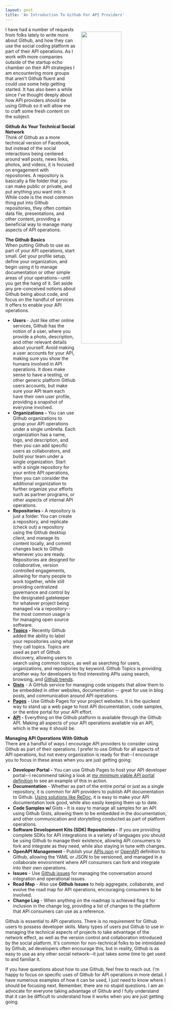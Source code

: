 ```yaml
---
layout: post
title: 'An Introduction To Github For API Providers'
---
```

<p><a href="https://guides.github.com/"><img style="padding: 15px;" src="http://kinlane-productions.s3.amazonaws.com/api_evangelist_site/blog/github_guides.png" alt="" width="50%" align="right" /></a></p>
<p>I have had a number of requests from folks lately to write more about Github, and how they can use the social coding platform as part of their API operations. As I work with more companies outside of the startup echo chamber on their API strategies I am encountering more groups that aren't Github fluent&nbsp;and could use some help getting started. It has also been a while since I've thought deeply about how API providers should be using Github&nbsp;so it will allow me to craft some fresh content on the subject.</p>
<p><strong>Github As Your Technical Social Network</strong><br />Think of Github as a more technical version of Facebook, but instead of the social interactions being centered around wall posts, news links, photos, and videos, it is focused on engagement with repositories. A repository is basically a file folder that you can make public or private, and put anything you want into it. While code is the most common thing put into Github repositories, they often contain data file, presentations, and other content, providing a beneficial way to manage many aspects of API operations.</p>
<p><strong>The Github Basics</strong><br />When putting Github to use as part of your API operations, start small. Get your profile setup, define your organization, and begin using it to manage documentation or other simple areas of your operations--until you get the hang of it. Set aside any pre-conceived notions about Github being about code, and focus on the handful of services it offers to enable your API operations.</p>
<ul>
<li><strong>Users </strong>- Just like other online services, Github has the notion of a user, where you provide a photo, description, and other relevant details about yourself. Avoid making a user accounts for your API, making sure you show the humans involved in API operations. It does make sense to have a testing, or other generic platform Github users accounts, but make sure your API team each have their own user profile, providing a snapshot of everyone involved. &nbsp;</li>
<li><strong>Organizations -</strong> You can use Github organizations to group your API operations under a single umbrella. Each organization has a name, logo, and description, and then you can add specific users as collaborators, and build your team under a single organization. Start with a single repository for your entire API operations, then you can consider the additional organization to further organize your efforts such as partner programs, or other aspects of internal API operations.</li>
<li><strong>Repositories -</strong> A repository is just a folder. You can create a repository, and replicate (check out) a repository using the Github desktop client, and manage its content locally, and commit changes back to Github whenever you are ready. Repositories are designed for collaborative, version controlled engagements, allowing for many people to work together, while still providing centralized governance and control by the designated gatekeeper for whatever project being managed via a repository--the most common usage is for managing open source software.</li>
<li><strong><a href="https://github.com/blog/2309-introducing-topics">Topics</a> -</strong> Recently Github added the ability to label your repositories using what they call topics. Topics are used as part of Github discovery, allowing users to search using common topics, as well as searching for users, organizations, and repositories by keyword. Github Topics is providing another way for developers to find interesting APIs using search, browsing, and <a href="https://github.com/trending">Github trends</a>.</li>
<li><strong><a href="https://gist.github.com/">Gists</a></strong> - A GitHub service for managing code snippets that allow them to be embedded in other websites, documentation -- great for use in blog posts, and communication around API operations.</li>
<li><strong><a href="https://pages.github.com/">Pages</a></strong> - Use Github Pages for your project websites. It is the quickest way to stand up a web page to host API documentation, code samples, or the entire portal for your API effort.</li>
<li><strong><a href="https://developer.github.com/v3/">API</a> - </strong>Everything on the Github platform is available through the Github API. Making all aspects of your API operations available via an API, which is the way it should be.</li>
</ul>
<p><strong>Managing API Operations With Github</strong><br />There are a handful of ways I encourage API providers to consider using Github as part of their operations. I prefer to use Github for all aspects of API operations, but not every organization is ready for that--I encourage you to focus in these areas when you are just getting going:</p>
<ul>
<li><strong>Developer Portal -</strong> You can use Github Pages to host your API developer portal--I recommend taking a look at <a href="http://portal.minimum.apievangelist.com/">my minimum viable API portal definition</a> to see an example of this in action.</li>
<li><strong>Documentation</strong> - Whether as part of the entire portal or just as a single repository, it is common for API providers to publish API documentation to Github. <a href="https://github.com/Rebilly/ReDoc">Using solutions like ReDoc</a>, it is easy to make your API documentation look good, while also easily keeping them up to date.</li>
<li><strong>Code Samples w/ </strong>Gists<strong>&nbsp;-</strong> It is easy to manage all samples for an API using Github Gists, allowing them to be embedded in the documentation, and other communication and storytelling conducted as part of platform operations.</li>
<li><strong>Software Development Kits (SDK) Repositories -</strong> If you are providing complete SDKs for API integrations in a variety of languages you should be using Github to manage their existence, allowing API consumers to fork and integrate as they need, while also staying in tune with changes.</li>
<li><strong>OpenAPI Management </strong>- Publish your <a href="http://apisjson.org">APIs.json</a> or <a href="https://www.openapis.org/">OpenAPI</a> definition to Github, allowing the YAML or JSON to be versioned, and managed in a collaborate environment where API consumers can fork and integrate into their own operations.</li>
<li><strong>Issues</strong> - Use <a href="https://guides.github.com/features/issues/">Github issues</a> for managing the conversation around integration and operational issues.</li>
<li><strong>Road Map</strong> - Also use <strong>Github Issues</strong> to help aggregate, collaborate, and evolve the road map for API operations, encouraging consumers to be involved.</li>
<li><strong>Change Log</strong> - When anything on the roadmap is achieved flag it for inclusion in the change log, providing a list of changes to the platform that API consumers can use as a reference.</li>
</ul>
<p>Github is essential to API operations. There is no requirement for Github users to possess developer skills. Many types of users put Github to use in managing the technical aspects of projects&nbsp;to take advantage of the network effect, as well as the version control and collaboration introduced by the social platform. It's common for non-technical folks to be intimidated by Github, ad developers often encourage this, but in reality, Github is as easy to use as any other social network--it just takes some&nbsp;time to get used to and familiar it.</p>
<p>If you have questions about how to use Github, feel free to reach out. I'm happy to focus on specific uses of Github for API operations in more detail. I have numerous examples of how it can be used, I just need to know where I should be focusing next. Remember, there are no stupid questions. I am an advocate for everyone taking advantage of Github&nbsp;and I fully understand that it can be difficult to understand how it works when you are just getting going.&nbsp;</p>